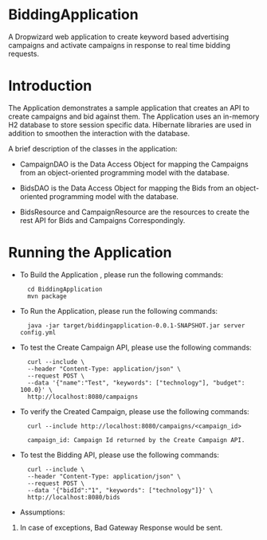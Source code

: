 # BiddingApplication
A Dropwizard web application to create keyword based advertising campaigns and activate campaigns in response to real time bidding requests.

# Introduction
The Application demonstrates a sample application that creates an API to create campaigns and bid against them. The Application uses an in-memory H2 database to store session specific data. Hibernate libraries are used in addition to smoothen the interaction with the database.

A brief description of the classes in the application:

* CampaignDAO is the Data Access Object for mapping the Campaigns from an object-oriented programming model with the database. 

* BidsDAO is the Data Access Object for mapping the Bids from an object-oriented programming model with the database. 

* BidsResource and CampaignResource are the resources to create the rest API for Bids and Campaigns Correspondingly.

# Running the Application

* To Build the Application , please run the following commands:

        cd BiddingApplication
        mvn package

* To Run the Application, please run the following commands:

        java -jar target/biddingapplication-0.0.1-SNAPSHOT.jar server config.yml

* To test the Create Campaign API, please use the following commands:

        curl --include \
        --header "Content-Type: application/json" \
        --request POST \
        --data '{"name":"Test", "keywords": ["technology"], "budget": 100.0}' \
        http://localhost:8080/campaigns

* To verify the Created Campaign, please use the following commands:
        
        curl --include http://localhost:8080/campaigns/<campaign_id>

        campaign_id: Campaign Id returned by the Create Campaign API.

* To test the Bidding API, please use the following commands:

        curl --include \
        --header "Content-Type: application/json" \
        --request POST \
        --data '{"bidId":"1", "keywords": ["technology"]}' \
        http://localhost:8080/bids

* Assumptions:

1. In case of exceptions, Bad Gateway Response would be sent.